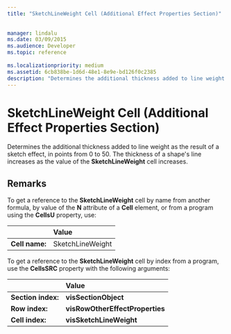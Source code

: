 ```yaml
---
title: "SketchLineWeight Cell (Additional Effect Properties Section)"
 
 
manager: lindalu
ms.date: 03/09/2015
ms.audience: Developer
ms.topic: reference
 
ms.localizationpriority: medium
ms.assetid: 6cb838be-1d6d-48e1-8e9e-bd126f0c2385
description: "Determines the additional thickness added to line weight as the result of a sketch effect, in points from 0 to 50. The thickness of a shape's line increases as the value of the SketchLineWeight cell increases."
---
```


# SketchLineWeight Cell (Additional Effect Properties Section)

Determines the additional thickness added to line weight as the result of a sketch effect, in points from 0 to 50. The thickness of a shape's line increases as the value of the **SketchLineWeight** cell increases. 
  
## Remarks

To get a reference to the **SketchLineWeight** cell by name from another formula, by value of the **N** attribute of a **Cell** element, or from a program using the **CellsU** property, use: 
  
||Value |
|:-----|:-----|
| **Cell name:**  <br/> | SketchLineWeight  <br/> |
   
To get a reference to the **SketchLineWeight** cell by index from a program, use the **CellsSRC** property with the following arguments: 
  
||Value |
|:-----|:-----|
| **Section index:**  <br/> |**visSectionObject** <br/> |
| **Row index:**  <br/> |**visRowOtherEffectProperties** <br/> |
| **Cell index:**  <br/> |**visSketchLineWeight** <br/> |
   

